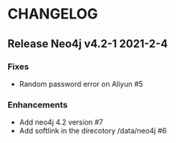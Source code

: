 # CHANGELOG

## Release Neo4j v4.2-1  2021-2-4

### Fixes
- Random password error on Aliyun #5

### Enhancements
- Add neo4j 4.2 version #7
- Add softlink in the direcotory /data/neo4j #6